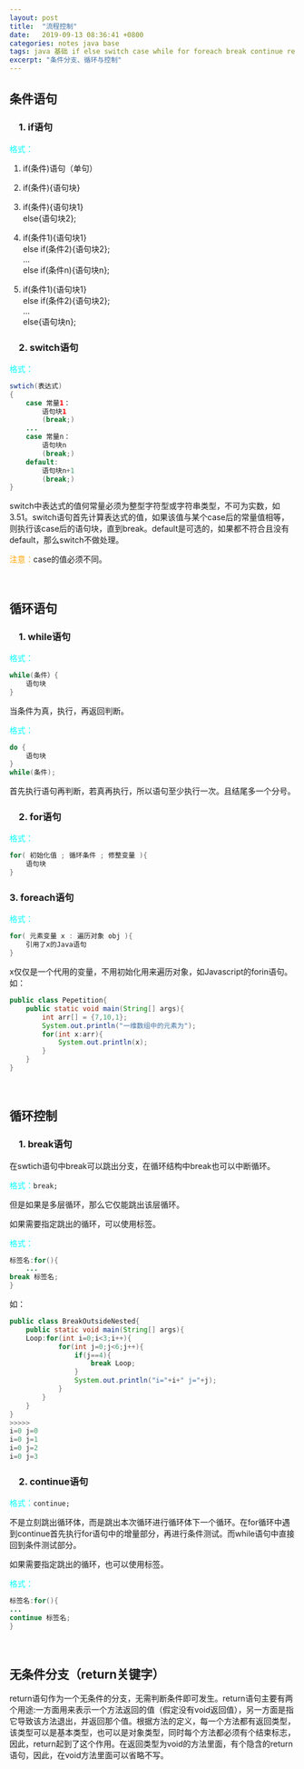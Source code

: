 ```yaml
---
layout: post
title:  "流程控制"
date:   2019-09-13 08:36:41 +0800
categories: notes java base
tags: java 基础 if else switch case while for foreach break continue return
excerpt: "条件分支、循环与控制"
---
```


## 条件语句

### &emsp;1. if语句

<span style="color:aqua">格式：</span>

1. if(条件)语句（单句）  

2. if(条件){语句块}  

3. if(条件){语句块1}  
else{语句块2};

4. if(条件1){语句块1}  
else if(条件2){语句块2};  
...  
else if(条件n){语句块n};  

5. if(条件1){语句块1}  
else if(条件2){语句块2};  
...  
else{语句块n};  

### &emsp;2. switch语句

<span style="color:aqua">格式：</span>

```java
swtich(表达式)  
{  
    case 常量1：  
        语句块1  
        (break;)  
    ...  
    case 常量n：  
        语句块n  
        (break;)  
    default:  
        语句块n+1  
        (break;)  
}
```

switch中表达式的值何常量必须为整型字符型或字符串类型，不可为实数，如3.51。switch语句首先计算表达式的值，如果该值与某个case后的常量值相等，则执行该case后的语句块，直到break。default是可选的，如果都不符合且没有default，那么switch不做处理。

<span style="color:orange">注意：</span>case的值必须不同。

&emsp;

## 循环语句

### &emsp;1. while语句

<span style="color:aqua">格式：</span>

```java
while(条件）{  
    语句块  
}  
```

当条件为真，执行，再返回判断。  

<span style="color:aqua">格式：</span>

```java
do {  
    语句块  
}  
while(条件);  
```

首先执行语句再判断，若真再执行，所以语句至少执行一次。且结尾多一个分号。

### &emsp;2. for语句

<span style="color:aqua">格式：</span>

```java
for( 初始化值 ; 循环条件 ; 修整变量 ){  
    语句块  
}
```

### 3. foreach语句

<span style="color:aqua">格式：</span>

```java
for( 元素变量 x : 遍历对象 obj ){  
    引用了x的Java语句  
}  
```

x仅仅是一个代用的变量，不用初始化用来遍历对象，如Javascript的forin语句。
如：  

```java
public class Pepetition{
    public static void main(String[] args){
        int arr[] = {7,10,1};
        System.out.println("一维数组中的元素为");
        for(int x:arr){
            System.out.println(x);
        }
    }
}
```

&emsp;

## 循环控制

### &emsp;1. break语句

在swtich语句中break可以跳出分支，在循环结构中break也可以中断循环。  

<span style="color:aqua">格式：</span>`break;`  

但是如果是多层循环，那么它仅能跳出该层循环。

如果需要指定跳出的循环，可以使用标签。  

<span style="color:aqua">格式：</span>

```java
标签名:for(){  
    ...  
break 标签名;  
}  
```

如：

```java
public class BreakOutsideNested{
    public static void main(String[] args){
    Loop:for(int i=0;i<3;i++){
            for(int j=0;j<6;j++){
                if(j==4){
                    break Loop;
                }
                System.out.println("i="+i+" j="+j);
            }
        }
    }
}
>>>>>
i=0 j=0
i=0 j=1
i=0 j=2
i=0 j=3
```

### &emsp;2. continue语句

<span style="color:aqua">格式：</span>`continue;`  

不是立刻跳出循环体，而是跳出本次循环进行循环体下一个循环。在for循环中遇到continue首先执行for语句中的增量部分，再进行条件测试。而while语句中直接回到条件测试部分。  

如果需要指定跳出的循环，也可以使用标签。  

<span style="color:aqua">格式：</span>

```java
标签名:for(){  
...  
continue 标签名;  
}  
```

&emsp;

## 无条件分支（return关键字）

return语句作为一个无条件的分支，无需判断条件即可发生。return语句主要有两个用途:一方面用来表示一个方法返回的值（假定没有void返回值），另一方面是指它导致该方法退出，并返回那个值。根据方法的定义，每一个方法都有返回类型，该类型可以是基本类型，也可以是对象类型，同时每个方法都必须有个结束标志，因此，return起到了这个作用。在返回类型为void的方法里面，有个隐含的return语句，因此，在void方法里面可以省略不写。
